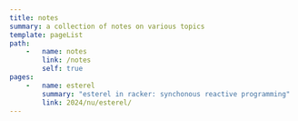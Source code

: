 ```yaml
---
title: notes
summary: a collection of notes on various topics
template: pageList
path:
    -   name: notes
        link: /notes
        self: true
pages:
    -   name: esterel
        summary: "esterel in racker: synchonous reactive programming"
        link: 2024/nu/esterel/
---
```


